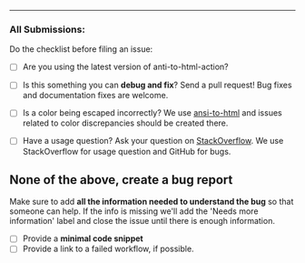 
----

### All Submissions:

Do the checklist before filing an issue:

- [ ] Are you using the latest version of anti-to-html-action?
- [ ] Is this something you can **debug and fix**? Send a pull request! Bug fixes and documentation fixes are welcome.
- [ ] Is a color being escaped incorrectly? We use [ansi-to-html](https://github.com/rburns/ansi-to-html) and issues related to color discrepancies should be created there.
- [ ] Have a usage question? Ask your question on [StackOverflow](http://stackoverflow.com). We use StackOverflow for usage question and GitHub for bugs.


None of the above, create a bug report
------------------------------------------------------------------

Make sure to add **all the information needed to understand the bug** so that someone can help. If the info is missing we'll add the 'Needs more information' label and close the issue until there is enough information.

- [ ] Provide a **minimal code snippet**
- [ ] Provide a link to a failed workflow, if possible.
